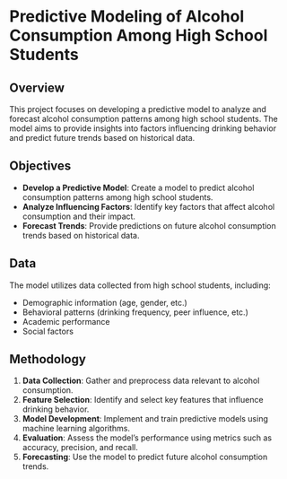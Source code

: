 # Predictive Modeling of Alcohol Consumption Among High School Students

## Overview

This project focuses on developing a predictive model to analyze and forecast alcohol consumption patterns among high school students. The model aims to provide insights into factors influencing drinking behavior and predict future trends based on historical data.

## Objectives

- **Develop a Predictive Model**: Create a model to predict alcohol consumption patterns among high school students.
- **Analyze Influencing Factors**: Identify key factors that affect alcohol consumption and their impact.
- **Forecast Trends**: Provide predictions on future alcohol consumption trends based on historical data.

## Data

The model utilizes data collected from high school students, including:
- Demographic information (age, gender, etc.)
- Behavioral patterns (drinking frequency, peer influence, etc.)
- Academic performance
- Social factors

## Methodology

1. **Data Collection**: Gather and preprocess data relevant to alcohol consumption.
2. **Feature Selection**: Identify and select key features that influence drinking behavior.
3. **Model Development**: Implement and train predictive models using machine learning algorithms.
4. **Evaluation**: Assess the model’s performance using metrics such as accuracy, precision, and recall.
5. **Forecasting**: Use the model to predict future alcohol consumption trends.
